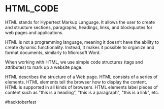 # HTML_CODE

HTML stands for Hypertext Markup Language. It allows the user to create and structure sections, paragraphs, headings, links, and blockquotes for web pages and applications.

HTML is not a programming language, meaning it doesn’t have the ability to create dynamic functionality. Instead, it makes it possible to organize and format documents, similarly to Microsoft Word.

When working with HTML, we use simple code structures (tags and attributes) to mark up a website page. 

HTML describes the structure of a Web page.
HTML consists of a series of elements.
HTML elements tell the browser how to display the content.
HTML is supported in all kinds of browsers.
HTML elements label pieces of content such as "this is a heading", "this is a paragraph", "this is a link", etc.

#hacktoberfest
